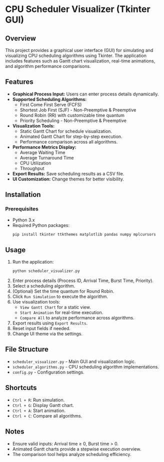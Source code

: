 # CPU Scheduler Visualizer (Tkinter GUI)

## Overview
This project provides a graphical user interface (GUI) for simulating and visualizing CPU scheduling algorithms using Tkinter. The application includes features such as Gantt chart visualization, real-time animations, and algorithm performance comparisons.

## Features
- **Graphical Process Input:** Users can enter process details dynamically.
- **Supported Scheduling Algorithms:**
  - First Come First Serve (FCFS)
  - Shortest Job First (SJF) - Non-Preemptive & Preemptive
  - Round Robin (RR) with customizable time quantum
  - Priority Scheduling - Non-Preemptive & Preemptive
- **Visualization Tools:**
  - Static Gantt Chart for schedule visualization.
  - Animated Gantt Chart for step-by-step execution.
  - Performance comparison across all algorithms.
- **Performance Metrics Display:**
  - Average Waiting Time
  - Average Turnaround Time
  - CPU Utilization
  - Throughput
- **Export Results:** Save scheduling results as a CSV file.
- **UI Customization:** Change themes for better visibility.

## Installation
### Prerequisites
- Python 3.x
- Required Python packages:
  ```sh
  pip install tkinter ttkthemes matplotlib pandas numpy mplcursors
  ```

## Usage
1. Run the application:
   ```sh
   python scheduler_visualizer.py
   ```
2. Enter process details (Process ID, Arrival Time, Burst Time, Priority).
3. Select a scheduling algorithm.
4. (Optional) Set the time quantum for Round Robin.
5. Click `Run Simulation` to execute the algorithm.
6. Use visualization tools:
   - `View Gantt Chart` for a static view.
   - `Start Animation` for real-time execution.
   - `Compare All` to analyze performance across algorithms.
7. Export results using `Export Results`.
8. Reset input fields if needed.
9. Change UI theme via the settings.

## File Structure
- `scheduler_visualizer.py` - Main GUI and visualization logic.
- `scheduler_algorithms.py` - CPU scheduling algorithm implementations.
- `config.py` - Configuration settings.

## Shortcuts
- `Ctrl + R`: Run simulation.
- `Ctrl + G`: Display Gantt chart.
- `Ctrl + A`: Start animation.
- `Ctrl + C`: Compare all algorithms.

## Notes
- Ensure valid inputs: Arrival time ≥ 0, Burst time > 0.
- Animated Gantt charts provide a stepwise execution overview.
- The comparison tool helps analyze scheduling efficiency.

